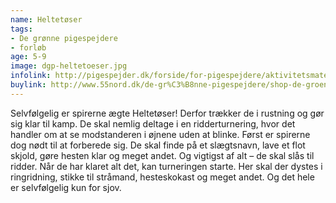 ```yaml
---
name: Heltetøser
tags:
- De grønne pigespejdere
- forløb
age: 5-9
image: dgp-heltetoeser.jpg
infolink: http://pigespejder.dk/forside/for-pigespejdere/aktivitetsmateriale/udfordringsmaerker-for-spirer-groensmutter/den-modige/heltetoeser/
buylink: http://www.55nord.dk/de-gr%C3%B8nne-pigespejdere/shop-de-groenne-pigespejdere/maerker-2/heltetoeser-maerke
---
```

Selvfølgelig er spirerne ægte Heltetøser! Derfor trækker de i rustning og gør sig
klar til kamp. De skal nemlig deltage i en ridderturnering, hvor det handler om at
se modstanderen i øjnene uden at blinke. Først er spirerne dog nødt til at
forberede sig. De skal finde på et slægtsnavn, lave et flot skjold, gøre hesten klar
og meget andet. Og vigtigst af alt – de skal slås til ridder. Når de har klaret alt
det, kan turneringen starte. Her skal der dystes i ringridning, stikke til stråmand,
hesteskokast og meget andet. Og det hele er selvfølgelig kun for sjov.